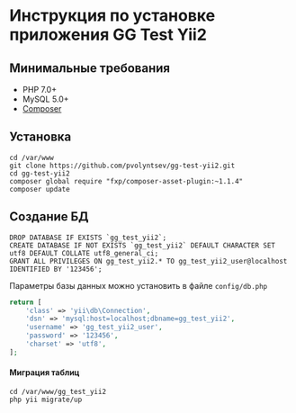 # Инструкция по установке приложения GG Test Yii2 #

## Минимальные требования
- PHP 7.0+
- MySQL 5.0+
- [Composer](https://getcomposer.org/download/)


## Установка

```
cd /var/www
git clone https://github.com/pvolyntsev/gg-test-yii2.git
cd gg-test-yii2
composer global require "fxp/composer-asset-plugin:~1.1.4"
composer update
```

## Создание БД
```
DROP DATABASE IF EXISTS `gg_test_yii2`;
CREATE DATABASE IF NOT EXISTS `gg_test_yii2` DEFAULT CHARACTER SET utf8 DEFAULT COLLATE utf8_general_ci;
GRANT ALL PRIVILEGES ON gg_test_yii2.* TO gg_test_yii2_user@localhost IDENTIFIED BY '123456';
```

Параметры базы данных можно установить в файле `config/db.php`
```php
return [
    'class' => 'yii\db\Connection',
    'dsn' => 'mysql:host=localhost;dbname=gg_test_yii2',
    'username' => 'gg_test_yii2_user',
    'password' => '123456',
    'charset' => 'utf8',
];
```


#### Миграция таблиц ####
```
cd /var/www/gg_test_yii2
php yii migrate/up
```
